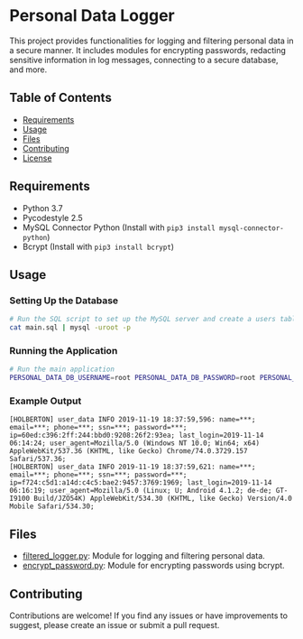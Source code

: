 # Personal Data Logger

This project provides functionalities for logging and filtering personal data in a secure manner. It includes modules for encrypting passwords, redacting sensitive information in log messages, connecting to a secure database, and more.

## Table of Contents
- [Requirements](#requirements)
- [Usage](#usage)
- [Files](#files)
- [Contributing](#contributing)
- [License](#license)

## Requirements
- Python 3.7
- Pycodestyle 2.5
- MySQL Connector Python (Install with `pip3 install mysql-connector-python`)
- Bcrypt (Install with `pip3 install bcrypt`)

## Usage

### Setting Up the Database
```bash
# Run the SQL script to set up the MySQL server and create a users table
cat main.sql | mysql -uroot -p
```

### Running the Application
```bash
# Run the main application
PERSONAL_DATA_DB_USERNAME=root PERSONAL_DATA_DB_PASSWORD=root PERSONAL_DATA_DB_HOST=localhost PERSONAL_DATA_DB_NAME=my_db ./filtered_logger.py
```

### Example Output
```text
[HOLBERTON] user_data INFO 2019-11-19 18:37:59,596: name=***; email=***; phone=***; ssn=***; password=***; ip=60ed:c396:2ff:244:bbd0:9208:26f2:93ea; last_login=2019-11-14 06:14:24; user_agent=Mozilla/5.0 (Windows NT 10.0; Win64; x64) AppleWebKit/537.36 (KHTML, like Gecko) Chrome/74.0.3729.157 Safari/537.36;
[HOLBERTON] user_data INFO 2019-11-19 18:37:59,621: name=***; email=***; phone=***; ssn=***; password=***; ip=f724:c5d1:a14d:c4c5:bae2:9457:3769:1969; last_login=2019-11-14 06:16:19; user_agent=Mozilla/5.0 (Linux; U; Android 4.1.2; de-de; GT-I9100 Build/JZO54K) AppleWebKit/534.30 (KHTML, like Gecko) Version/4.0 Mobile Safari/534.30;
```

## Files
- [filtered_logger.py](filtered_logger.py): Module for logging and filtering personal data.
- [encrypt_password.py](encrypt_password.py): Module for encrypting passwords using bcrypt.

## Contributing
Contributions are welcome! If you find any issues or have improvements to suggest, please create an issue or submit a pull request.

